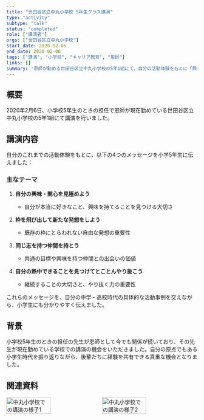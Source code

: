 ```yaml
---
title: "世田谷区立中丸小学校 5年生クラス講演"
type: "activity"
subtype: "talk"
status: "completed"
role: ["講演者"]
orgs: ["世田谷区立中丸小学校"]
start_date: 2020-02-06
end_date: 2020-02-06
tags: ["講演", "小学校", "キャリア教育", "恩師"]
links: []
summary: "恩師が勤める世田谷区立中丸小学校の5年1組にて、自分の活動体験をもとに「興味・関心を見極める」「枠を飛び出した発想」「仲間の大切さ」「やり抜く力」について講演した。"
---
```


## 概要

2020年2月6日、小学校5年生のときの担任で恩師が現在勤めている世田谷区立中丸小学校の5年1組にて講演を行いました。

## 講演内容

自分のこれまでの活動体験をもとに、以下の4つのメッセージを小学5年生に伝えました：

### 主なテーマ
1. **自分の興味・関心を見極めよう**
   - 自分が本当に好きなこと、興味を持てることを見つける大切さ

2. **枠を飛び出して新たな発想をしよう**
   - 既存の枠にとらわれない自由な発想の重要性

3. **同じ志を持つ仲間を持とう**
   - 共通の目標や興味を持つ仲間との出会いの価値

4. **自分の熱中できることを見つけてとことんやり抜こう**
   - 継続することの大切さと、やり抜く力の重要性

これらのメッセージを、自分の中学・高校時代の具体的な活動事例を交えながら、小学生にも分かりやすく伝えました。

## 背景

小学校5年生のときの担任の先生が恩師として今でも関係が続いており、その先生が現在勤めている学校での講演の機会をいただきました。自分の原点でもある小学生時代を振り返りながら、後輩たちに経験を共有できる貴重な機会となりました。

## 関連資料
<div style="display: flex; gap: 10px;">
  <img src="linked_assets/20_Activities/Talks/nakamaru_elementary_lecture_2020/assets/lecture_scene1.jpg" alt="中丸小学校での講演の様子1" width="48%">
  <img src="linked_assets/20_Activities/Talks/nakamaru_elementary_lecture_2020/assets/lecture_scene2.jpg" alt="中丸小学校での講演の様子2" width="48%">
</div>
